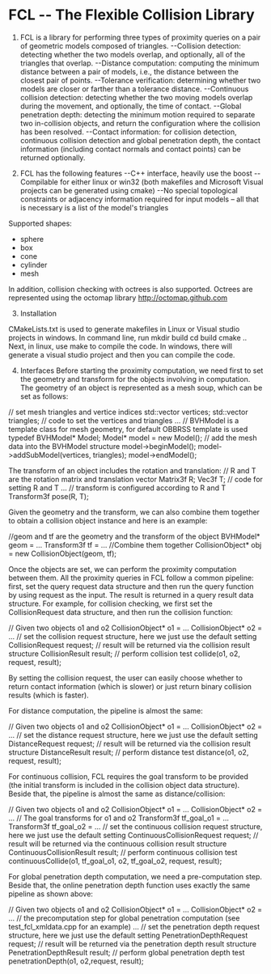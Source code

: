 FCL -- The Flexible Collision Library
===


1. FCL is a library for performing three types of proximity queries on a pair of geometric models composed of triangles. 
--Collision detection: detecting whether the two models overlap, and optionally, all of the triangles that overlap.
--Distance computation: computing the minimum distance between a pair of models, i.e., the distance between the closest pair of points.
--Tolerance verification: determining whether two models are closer or farther than a tolerance distance.
--Continuous collision detection: detecting whether the two moving models overlap during the movement, and optionally, the time of contact.
--Global penetration depth: detecting the minimum motion required to separate two in-collision objects, and return the configuration where the collision has been resolved.
--Contact information: for collision detection, continuous collision detection and global penetration depth, the contact information (including contact normals and contact points) can be returned optionally.

2. FCL has the following features
--C++ interface, heavily use the boost
--Compilable for either linux or win32 (both makefiles and Microsoft Visual projects can be generated using cmake)
--No special topological constraints or adjacency information required for input models – all that is necessary is a list of the model's triangles


Supported shapes:
 - sphere
 - box
 - cone
 - cylinder
 - mesh

In addition, collision checking with octrees is also supported.
Octrees are represented using the octomap library http://octomap.github.com


3. Installation

CMakeLists.txt is used to generate makefiles in Linux or Visual studio projects in windows. In command line, run
mkdir build
cd build
cmake ..
Next, in linux, use make to compile the code. In windows, there will generate a visual studio project and then you can compile the code.

4. Interfaces
Before starting the proximity computation, we need first to set the geometry and transform for the objects involving in computation. The geometry of an object is represented as a mesh soup, which can be set as follows:

// set mesh triangles and vertice indices
std::vector<Vec3f> vertices;
std::vector<Triangle> triangles;
// code to set the vertices and triangles
...
// BVHModel is a template class for mesh geometry, for default OBBRSS template is used
typedef BVHModel<OBBRSS>* Model;
Model* model = new Model();
// add the mesh data into the BVHModel structure
model->beginModel();
model->addSubModel(vertices, triangles);
model->endModel();

The transform of an object includes the rotation and translation:
// R and T are the rotation matrix and translation vector
Matrix3f R;
Vec3f T;
// code for setting R and T
...
// transform is configured according to R and T
Transform3f pose(R, T);



Given the geometry and the transform, we can also combine them together to obtain a collision object instance and here is an example:

//geom and tf are the geometry and the transform of the object
BVHModel<OBBRSS>* geom = ...
Transform3f tf = ...
//Combine them together
CollisionObject* obj = new CollisionObject(geom, tf);


Once the objects are set, we can perform the proximity computation between them. All the proximity queries in FCL follow a common pipeline: first, set the query request data structure and then run the query function by using request as the input. The result is returned in a query result data structure. For example, for collision checking, we first set the CollisionRequest data structure, and then run the collision function:

// Given two objects o1 and o2
CollisionObject* o1 = ...
CollisionObject* o2 = ...
// set the collision request structure, here we just use the default setting
CollisionRequest request;
// result will be returned via the collision result structure
CollisionResult result;
// perform collision test
collide(o1, o2, request, result);


By setting the collision request, the user can easily choose whether to return contact information (which is slower) or just return binary collision results (which is faster). 


For distance computation, the pipeline is almost the same:


// Given two objects o1 and o2
CollisionObject* o1 = ...
CollisionObject* o2 = ...
// set the distance request structure, here we just use the default setting
DistanceRequest request;
// result will be returned via the collision result structure
DistanceResult result;
// perform distance test
distance(o1, o2, request, result);


For continuous collision, FCL requires the goal transform to be provided (the initial transform is included in the collision object data structure). Beside that, the pipeline is almost the same as distance/collision:


// Given two objects o1 and o2
CollisionObject* o1 = ...
CollisionObject* o2 = ...
// The goal transforms for o1 and o2
Transform3f tf_goal_o1 = ...
Transform3f tf_goal_o2 = ...
// set the continuous collision request structure, here we just use the default setting
ContinuousCollisionRequest request;
// result will be returned via the continuous collision result structure
ContinuousCollisionResult result;
// perform continuous collision test
continuousCollide(o1, tf_goal_o1, o2, tf_goal_o2, request, result);

For global penetration depth computation, we need a pre-computation step. Beside that, the online penetration depth function uses exactly the same pipeline as shown above:

// Given two objects o1 and o2
CollisionObject* o1 = ...
CollisionObject* o2 = ...
// the precomputation step for global penetration computation (see test_fcl_xmldata.cpp for an example)
...
// set the penetration depth request structure, here we just use the default setting
PenetrationDepthRequest request;
// result will be returned via the penetration depth result structure
PenetrationDepthResult result;
// perform global penetration depth test
penetrationDepth(o1, o2,request, result);

